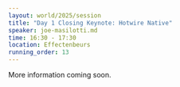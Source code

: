 ```yaml
---
layout: world/2025/session
title: "Day 1 Closing Keynote: Hotwire Native"
speaker: joe-masilotti.md
time: 16:30 - 17:30
location: Effectenbeurs
running_order: 13
---
```


More information coming soon.
